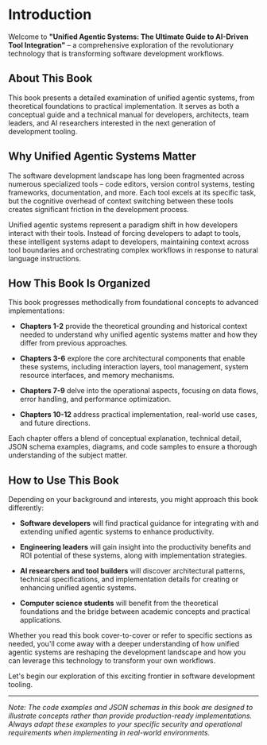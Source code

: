 # Introduction

Welcome to **"Unified Agentic Systems: The Ultimate Guide to AI-Driven Tool Integration"** – a comprehensive exploration of the revolutionary technology that is transforming software development workflows.

## About This Book

This book presents a detailed examination of unified agentic systems, from theoretical foundations to practical implementation. It serves as both a conceptual guide and a technical manual for developers, architects, team leaders, and AI researchers interested in the next generation of development tooling.

## Why Unified Agentic Systems Matter

The software development landscape has long been fragmented across numerous specialized tools – code editors, version control systems, testing frameworks, documentation, and more. Each tool excels at its specific task, but the cognitive overhead of context switching between these tools creates significant friction in the development process.

Unified agentic systems represent a paradigm shift in how developers interact with their tools. Instead of forcing developers to adapt to tools, these intelligent systems adapt to developers, maintaining context across tool boundaries and orchestrating complex workflows in response to natural language instructions.

## How This Book Is Organized

This book progresses methodically from foundational concepts to advanced implementations:

- **Chapters 1-2** provide the theoretical grounding and historical context needed to understand why unified agentic systems matter and how they differ from previous approaches.

- **Chapters 3-6** explore the core architectural components that enable these systems, including interaction layers, tool management, system resource interfaces, and memory mechanisms.

- **Chapters 7-9** delve into the operational aspects, focusing on data flows, error handling, and performance optimization.

- **Chapters 10-12** address practical implementation, real-world use cases, and future directions.

Each chapter offers a blend of conceptual explanation, technical detail, JSON schema examples, diagrams, and code samples to ensure a thorough understanding of the subject matter.

## How to Use This Book

Depending on your background and interests, you might approach this book differently:

- **Software developers** will find practical guidance for integrating with and extending unified agentic systems to enhance productivity.

- **Engineering leaders** will gain insight into the productivity benefits and ROI potential of these systems, along with implementation strategies.

- **AI researchers and tool builders** will discover architectural patterns, technical specifications, and implementation details for creating or enhancing unified agentic systems.

- **Computer science students** will benefit from the theoretical foundations and the bridge between academic concepts and practical applications.

Whether you read this book cover-to-cover or refer to specific sections as needed, you'll come away with a deeper understanding of how unified agentic systems are reshaping the development landscape and how you can leverage this technology to transform your own workflows.

Let's begin our exploration of this exciting frontier in software development tooling.

---

*Note: The code examples and JSON schemas in this book are designed to illustrate concepts rather than provide production-ready implementations. Always adapt these examples to your specific security and operational requirements when implementing in real-world environments.* 